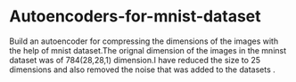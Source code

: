 # Autoencoders-for-mnist-dataset
Build an autoencoder for compressing the dimensions of the images with the help of mnist dataset.The orignal dimension of the images in the mninst dataset was of 784(28,28,1) dimension.I have reduced the size to 25 dimensions and also removed the noise that was added to the datasets .

 

